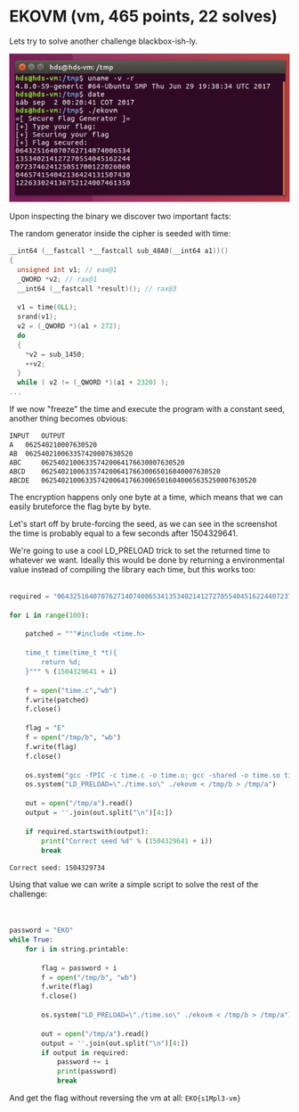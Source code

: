 # EKOVM (vm, 465 points, 22 solves)

Lets try to solve another challenge blackbox-ish-ly.

![task.png](task.png)

Upon inspecting the binary we discover two important facts:

The random generator inside the cipher is seeded with time:

``` c++
__int64 (__fastcall *__fastcall sub_48A0(__int64 a1))()
{
  unsigned int v1; // eax@1
  _QWORD *v2; // rax@1
  __int64 (__fastcall *result)(); // rax@3

  v1 = time(0LL);
  srand(v1);
  v2 = (_QWORD *)(a1 + 272);
  do
  {
    *v2 = sub_1450;
    ++v2;
  }
  while ( v2 != (_QWORD *)(a1 + 2320) );
...
```

If we now "freeze" the time and execute the program with a constant seed, another thing becomes obvious:

```
INPUT	OUTPUT
A 	062540210007630520
AB 	062540210063357420007630520
ABC 	062540210063357420064176630007630520
ABCD 	062540210063357420064176630065016040007630520
ABCDE 	062540210063357420064176630065016040065635250007630520
```

The encryption happens only one byte at a time, which means that we can easily bruteforce the flag byte by byte.


Let's start off by brute-forcing the seed, as we can see in the screenshot the time is probably equal to a few seconds after 1504329641.

We're going to use a cool LD_PRELOAD trick to set the returned time to whatever we want. Ideally this would be done by returning a environmental value instead of compiling the library each time, but this works too:

``` python

required = "064325164070762714074006534135340214127270554045162244072374624125051700122026060046574154042136424131507430122633024136752124007461350"
			
for i in range(100):

	patched = """#include <time.h>

	time_t time(time_t *t){
		return %d;
	}""" % (1504329641 + i)

	f = open("time.c","wb")
	f.write(patched)
	f.close()

	flag = "E"
	f = open("/tmp/b", "wb")
	f.write(flag)
	f.close()

	os.system("gcc -fPIC -c time.c -o time.o; gcc -shared -o time.so time.o")
	os.system("LD_PRELOAD=\"./time.so\" ./ekovm < /tmp/b > /tmp/a")

	out = open("/tmp/a").read()
	output = ''.join(out.split("\n")[4:])

	if required.startswith(output):
		print("Correct seed %d" % (1504329641 + i))
		break
```

`Correct seed: 1504329734`

Using that value we can write a simple script to solve the rest of the challenge:

``` python


password = "EKO"
while True:
	for i in string.printable:

		flag = password + i
		f = open("/tmp/b", "wb")
		f.write(flag)
		f.close()

		os.system("LD_PRELOAD=\"./time.so\" ./ekovm < /tmp/b > /tmp/a")

		out = open("/tmp/a").read()
		output = ''.join(out.split("\n")[4:])
		if output in required:
			password += i
			print(password)
			break
```

And get the flag without reversing the vm at all: `EKO{s1Mpl3-vm}`


